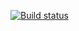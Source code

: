[![Build status](https://ci.appveyor.com/api/projects/status/5ddix8p5qa4fuyg9?svg=true)](https://ci.appveyor.com/project/toptun80/aqa-2-2-netology-home-project)